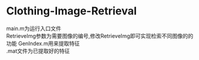 # Clothing-Image-Retrieval
main.m为运行入口文件  
RetrieveImg参数为需要图像的编号,修改RetrieveImg即可实现检索不同图像的的功能
GenIndex.m用来提取特征  
.mat文件为已提取好的特征  
